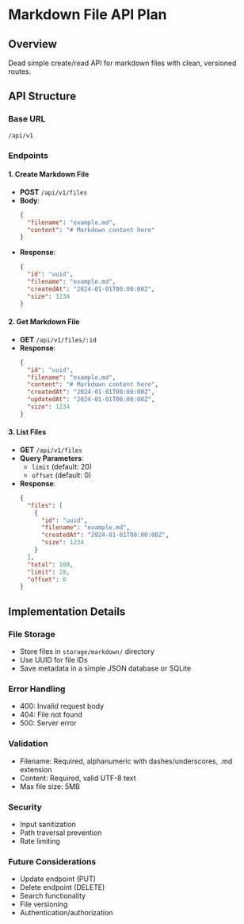 # Markdown File API Plan

## Overview
Dead simple create/read API for markdown files with clean, versioned routes.

## API Structure

### Base URL
`/api/v1`

### Endpoints

#### 1. Create Markdown File
- **POST** `/api/v1/files`
- **Body**: 
  ```json
  {
    "filename": "example.md",
    "content": "# Markdown content here"
  }
  ```
- **Response**: 
  ```json
  {
    "id": "uuid",
    "filename": "example.md",
    "createdAt": "2024-01-01T00:00:00Z",
    "size": 1234
  }
  ```

#### 2. Get Markdown File
- **GET** `/api/v1/files/:id`
- **Response**: 
  ```json
  {
    "id": "uuid",
    "filename": "example.md",
    "content": "# Markdown content here",
    "createdAt": "2024-01-01T00:00:00Z",
    "updatedAt": "2024-01-01T00:00:00Z",
    "size": 1234
  }
  ```

#### 3. List Files
- **GET** `/api/v1/files`
- **Query Parameters**: 
  - `limit` (default: 20)
  - `offset` (default: 0)
- **Response**: 
  ```json
  {
    "files": [
      {
        "id": "uuid",
        "filename": "example.md",
        "createdAt": "2024-01-01T00:00:00Z",
        "size": 1234
      }
    ],
    "total": 100,
    "limit": 20,
    "offset": 0
  }
  ```

## Implementation Details

### File Storage
- Store files in `storage/markdown/` directory
- Use UUID for file IDs
- Save metadata in a simple JSON database or SQLite

### Error Handling
- 400: Invalid request body
- 404: File not found
- 500: Server error

### Validation
- Filename: Required, alphanumeric with dashes/underscores, .md extension
- Content: Required, valid UTF-8 text
- Max file size: 5MB

### Security
- Input sanitization
- Path traversal prevention
- Rate limiting

### Future Considerations
- Update endpoint (PUT)
- Delete endpoint (DELETE)
- Search functionality
- File versioning
- Authentication/authorization